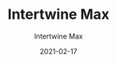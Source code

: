 ---
designer: "Endless Knot"
description: "Color%20Name%3A%20Black%20%26%20White%0AMaterial%3A%20Wool%0APile%3A%20Cut%20%26%20LoopStyle%3A%20Abstract%2C%20Modern%2C%20New%20Arrivals"
image_primary: "img/Black-White-1-600x813.jpg"
manufacturer: "Endless Knot"
href: "https://endlessknotrugs.com/product/intertwine-max/"
subtitle: "Intertwine Max"
tags: 
  - "black & white"
  - "wool"
  - "cut & loop"
  - "abstract, modern, new arrivals"
  - "Endless Knot"
  - "Hand-Knotted Rugs"
title: "Intertwine Max"
category: "hand-knotted-rugs"
slug: "/manufacturers/endless-knot/hand-knotted-rugs/endless-knot-intertwine-max"
date: "2021-02-17"
---